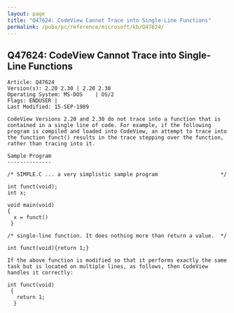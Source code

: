 ```yaml
---
layout: page
title: "Q47624: CodeView Cannot Trace into Single-Line Functions"
permalink: /pubs/pc/reference/microsoft/kb/Q47624/
---
```


## Q47624: CodeView Cannot Trace into Single-Line Functions

	Article: Q47624
	Version(s): 2.20 2.30 | 2.20 2.30
	Operating System: MS-DOS    | OS/2
	Flags: ENDUSER |
	Last Modified: 15-SEP-1989
	
	CodeView Versions 2.20 and 2.30 do not trace into a function that is
	contained in a single line of code. For example, if the following
	program is compiled and loaded into CodeView, an attempt to trace into
	the function funct() results in the trace stepping over the function,
	rather than tracing into it.
	
	Sample Program
	--------------
	
	/* SIMPLE.C ... a very simplistic sample program                    */
	
	int funct(void);
	int x;
	
	void main(void)
	{
	  x = funct()
	 }
	
	/* single-line function. It does nothing more than return a value.  */
	
	int funct(void){return 1;}
	
	If the above function is modified so that it performs exactly the same
	task but is located on multiple lines, as follows, then CodeView
	handles it correctly:
	
	int funct(void)
	 {
	   return 1;
	  }
